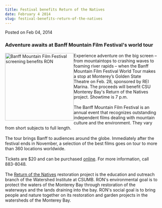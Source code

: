 ```yaml
---
title: Festival benefits Return of the Natives
date: February 4 2014
slug: festival-benefits-return-of-the-natives
---
```


 



<span class="date">Posted on Feb 04, 2014    </span>
<h3>Adventure awaits at Banff Mountain Film Festival&apos;s world
tour</h3>
<p><img alt="Banff Mountain Film Festival screening benefits RON" src="https://news.csumb.edu/sites/default/files/65/attachments/news/images/banff.jpeg" style="width:227px; height:222px; float:left">Experience
adventure on the big screen &#x2013; from mountaintops to crashing waves
to foaming river rapids &#x2013; when the Banff Mountain Film Festival
World Tour makes a stop at Monterey&#x2019;s Golden State Theatre on Feb.
28, sponsored by REI Marina. The proceeds will benefit CSU Monterey
Bay&apos;s Return of the Natives project. Showtime is 7 p.m.<br>
<br>
The Banff Mountain Film Festival is an annual event that recognizes
outstanding independent films dealing with mountain culture and the
environment. They vary from short subjects to full length.<br>
<br>
The tour brings Banff to audiences around the globe. Immediately
after the festival ends in November, a selection of the best films
goes on tour to more than 360 locations worldwide.<br>
<br>
Tickets are $20 and can be purchased <a href="https://www.brownpapertickets.com/e/538600https://www.brownpapertickets.com/e/538600" rel="nofollow">online</a>.&#xA0;For more information, call
883-8048.<br>
<br>
The <a href="https://csumb.edu/ron" rel="nofollow">Return of the
Natives</a> restoration project is the education and outreach
branch of the Watershed Institute at CSUMB. RON&apos;s environmental
goal is to protect the waters of the Monterey Bay through
restoration of the waterways and the lands draining into the bay.
RON&apos;s social goal is to bring people and nature together on its
restoration and garden projects in the watersheds of the Monterey
Bay.</br></br></br></br></br></br></br></br></img></p>
<p><br>
&#xA0;</br></p>





 
